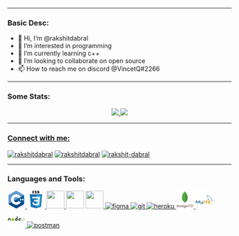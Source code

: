 <hr>
<h3 align="left">Basic Desc:</h3>

- 👋 Hi, I’m @rakshitdabral
- 👀 I’m interested in programming
- 🌱 I’m currently learning c++
- 💞️ I’m looking to collaborate on open source
- 📫 How to reach me on discord @VincetQ#2266
<hr>
<h3 align="left">Some Stats:</h3>
<div align="center">
  <a href="https://github.com/rakshitdabral">
  <img height="180em" src="https://github-readme-stats.vercel.app/api?username=rakshitdabral&show_icons=true&theme=dracula&include_all_commits=true&count_private=true"/>
  <img height="180em" src="https://github-readme-stats.vercel.app/api/top-langs/?username=rakshitdabral&layout=compact&langs_count=7&theme=dracula"/>
</div>

  <hr>
<h3 align="left">Connect with me:</h3>
<p align="left">
<a href="https://www.hackerrank.com/rakshitdabral1" target="blank"><img align="center" src="https://raw.githubusercontent.com/rahuldkjain/github-profile-readme-generator/master/src/images/icons/Social/hackerrank.svg" alt="rakshitdabral" height="30" width="40" /></a>
<a href="https://www.leetcode.com/rakshitdabral" target="blank"><img align="center" src="https://raw.githubusercontent.com/rahuldkjain/github-profile-readme-generator/master/src/images/icons/Social/leet-code.svg" alt="rakshitdabral" height="30" width="40" /></a>
  <a href="https://linkedin.com/in/rakshit-dabral" target="blank"><img align="center" src="https://raw.githubusercontent.com/rahuldkjain/github-profile-readme-generator/master/src/images/icons/Social/linked-in-alt.svg" alt="rakshit-dabral" height="30" width="40" /></a>

  
 	
 
<hr>
<h3 align="left">Languages and Tools:</h3>
<p align="left"> <a href="https://www.w3schools.com/cpp/" target="_blank" rel="noreferrer"> <img src="https://raw.githubusercontent.com/devicons/devicon/master/icons/cplusplus/cplusplus-original.svg" alt="cplusplus" width="40" height="40"/> </a> <a href="https://www.w3schools.com/css/" target="_blank" rel="noreferrer"> <img src="https://raw.githubusercontent.com/devicons/devicon/master/icons/css3/css3-original-wordmark.svg" alt="css3" width="40" height="40"/> </a>
            
         
<a href="https://www.w3.org/html/" target="_blank" rel="noreferrer"> 
            <img src="https://cdn.jsdelivr.net/gh/devicons/devicon/icons/visualstudio/visualstudio-plain.svg" width="40" height="40" />
           </a>
<a href="https://www.w3schools.com/bootstrap/">
            <img src="https://cdn.jsdelivr.net/gh/devicons/devicon/icons/bootstrap/bootstrap-original.svg" width="40" height="40" /></a>
<a href="https://www.w3schools.com/js/">
            <img src="https://cdn.jsdelivr.net/gh/devicons/devicon/icons/javascript/javascript-original.svg" width="40" height="40" />
            </a>
 <a href="https://www.figma.com/" target="_blank" rel="noreferrer"> <img src="https://www.vectorlogo.zone/logos/figma/figma-icon.svg" alt="figma" width="40" height="40"/> </a> <a href="https://git-scm.com/" target="_blank" rel="noreferrer"> <img src="https://www.vectorlogo.zone/logos/git-scm/git-scm-icon.svg" alt="git" width="40" height="40"/> </a> <a href="https://heroku.com" target="_blank" rel="noreferrer"> <img src="https://www.vectorlogo.zone/logos/heroku/heroku-icon.svg" alt="heroku" width="40" height="40"/> </a> <a href="https://www.mongodb.com/" target="_blank" rel="noreferrer"> <img src="https://raw.githubusercontent.com/devicons/devicon/master/icons/mongodb/mongodb-original-wordmark.svg" alt="mongodb" width="40" height="40"/> </a> <a href="https://www.mysql.com/" target="_blank" rel="noreferrer"> <img src="https://raw.githubusercontent.com/devicons/devicon/master/icons/mysql/mysql-original-wordmark.svg" alt="mysql" width="40" height="40"/> </a> <a href="https://nodejs.org" target="_blank" rel="noreferrer"> <img src="https://raw.githubusercontent.com/devicons/devicon/master/icons/nodejs/nodejs-original-wordmark.svg" alt="nodejs" width="40" height="40"/> </a> <a href="https://postman.com" target="_blank" rel="noreferrer"> <img src="https://www.vectorlogo.zone/logos/getpostman/getpostman-icon.svg" alt="postman" width="40" height="40"/> </a>
</p>

           
           
          




